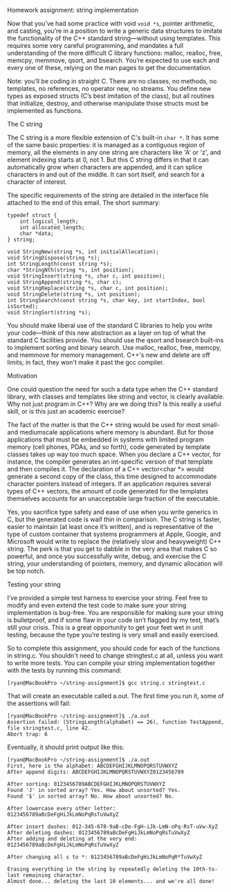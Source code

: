 Homework assignment: string implementation

Now that you’ve had some practice with void `void *s`, pointer arithmetic, and casting, you’re in a position to write a generic data structures to imitate the functionality of the C++ standard string—without using templates. This requires some very careful programming, and mandates a full understanding of the more difficult C library functions: malloc, realloc, free, memcpy, memmove, qsort, and bsearch. You’re expected to use each and every one of these, relying on the man pages to get the documentation.

Note: you’ll be coding in straight C. There are no classes, no methods, no templates, no references, no operator new, no streams. You define new types as exposed structs (C’s best imitation of the class), but all routines that initialize, destroy, and otherwise manipulate those structs must be implemented as functions.


The C string

The C string is a more flexible extension of C's built-in `char *`. It has some of the same basic properties: it is managed as a contiguous region of memory, all the elements in any one string are characters like 'A' or 'z', and element indexing starts at 0, not 1. But this C string differs in that it can automatically grow when characters are appended, and it can splice characters in and out of the middle. It can sort itself, and search for a character of interest.

The specific requirements of the string are detailed in the interface file attached to the end of this email. The short summary:

```
typedef struct {
    int logical_length;
    int allocated_length;
    char *data;
} string;

void StringNew(string *s, int initialAllocation);
void StringDispose(string *s);
int StringLength(const string *s);
char *StringNth(string *s, int position);
void StringInsert(string *s, char c, int position);
void StringAppend(string *s, char c);
void StringReplace(string *s, char c, int position);
void StringDelete(string *s, int position);
int StringSearch(const string *s, char key, int startIndex, bool isSorted);
void StringSort(string *s);
```

You should make liberal use of the standard C libraries to help you write your code—think of this new abstraction as a layer on top of what the standard C facilities provide. You should use the qsort and bsearch built-ins to implement sorting and binary search. Use malloc, realloc, free, memcpy, and memmove for memory management. C++'s new and delete are off limits; in fact, they won't make it past the gcc compiler.


Motivation

One could question the need for such a data type when the C++ standard library, with classes and templates like string and vector, is clearly available. Why not just program in C++? Why are we doing this? Is this really a useful skill, or is this just an academic exercise?

The fact of the matter is that the C++ string would be used for most small- and mediumscale applications where memory is abundant. But for those applications that must be embedded in systems with limited program memory (cell phones, PDAs, and so forth), code generated by template classes takes up way too much space. When you declare a C++ vector<int>, for instance, the compiler generates an int-specific version of that template and then compiles it. The declaration of a C++ vector<char *> would generate a second copy of the class, this time designed to accommodate character pointers instead of integers. If an application requires several types of C++ vectors, the amount of code generated for the templates themselves accounts for an unacceptable large fraction of the executable.

Yes, you sacrifice type safety and ease of use when you write generics in C, but the generated code is waif thin in comparison. The C string is faster, easier to maintain (at least once it’s written), and is representative of the type of custom container that systems programmers at Apple, Google, and Microsoft would write to replace the (relatively slow and heavyweight) C++ string. The perk is that you get to dabble in the very area that makes C so powerful, and once you successfully write, debug, and exercise the C string, your understanding of pointers, memory, and dynamic allocation will be top notch.


Testing your string

I’ve provided a simple test harness to exercise your string. Feel free to modify and even extend the test code to make sure your string implementation is bug-free. You are responsible for making sure your string is bulletproof, and if some flaw in your code isn’t flagged by my test, that’s still your crisis. This is a great opportunity to get your feet wet in unit testing, because the type you’re testing is very small and easily exercised.

So to complete this assignment, you should code for each of the functions in string.c. You shouldn't need to change stringtest.c at all, unless you want to write more tests. You can compile your string implementation together with the tests by running this command:

```
[ryan@MacBookPro ~/string-assignment]$ gcc string.c stringtest.c
```

That will create an executable called a.out. The first time you run it, some of the assertions will fail:

```
[ryan@MacBookPro ~/string-assignment]$ ./a.out
Assertion failed: (StringLength(alphabet) == 26), function TestAppend, file stringtest.c, line 42.
Abort trap: 6
```

Eventually, it should print output like this:

```
[ryan@MacBookPro ~/string-assignment]$ ./a.out
First, here is the alphabet: ABCDEFGHIJKLMNOPQRSTUVWXYZ
After append digits: ABCDEFGHIJKLMNOPQRSTUVWXYZ0123456789

After sorting: 0123456789ABCDEFGHIJKLMNOPQRSTUVWXYZ
Found 'J' in sorted array? Yes. How about unsorted? Yes.
Found '$' in sorted array? No. How about unsorted? No.

After lowercase every other letter: 0123456789aBcDeFgHiJkLmNoPqRsTuVwXyZ

After insert dashes: 012-345-678-9aB-cDe-FgH-iJk-LmN-oPq-RsT-uVw-XyZ
After deleting dashes: 0123456789aBcDeFgHiJkLmNoPqRsTuVwXyZ
After adding and deleting at the very end: 0123456789aBcDeFgHiJkLmNoPqRsTuVwXyZ

After changing all s to *: 0123456789aBcDeFgHiJkLmNoPqR*TuVwXyZ

Erasing everything in the string by repeatedly deleting the 10th-to-last remaining character.
Almost done... deleting the last 10 elements... and we're all done!
```
